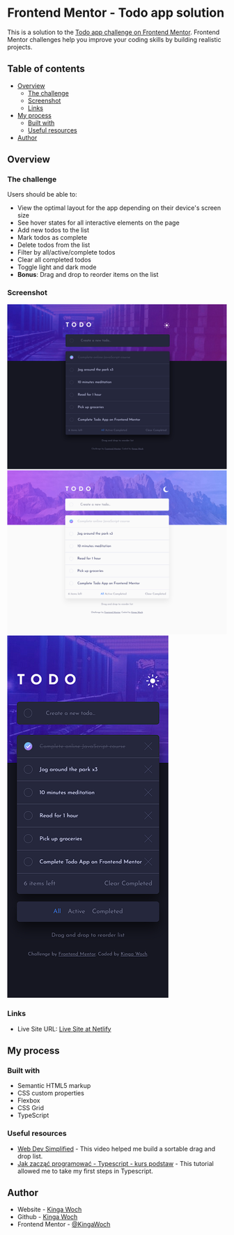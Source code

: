 # Frontend Mentor - Todo app solution

This is a solution to the [Todo app challenge on Frontend Mentor](https://www.frontendmentor.io/challenges/todo-app-Su1_KokOW). Frontend Mentor challenges help you improve your coding skills by building realistic projects.

## Table of contents

- [Overview](#overview)
  - [The challenge](#the-challenge)
  - [Screenshot](#screenshot)
  - [Links](#links)
- [My process](#my-process)
  - [Built with](#built-with)
  - [Useful resources](#useful-resources)
- [Author](#author)

## Overview

### The challenge

Users should be able to:

- View the optimal layout for the app depending on their device's screen size
- See hover states for all interactive elements on the page
- Add new todos to the list
- Mark todos as complete
- Delete todos from the list
- Filter by all/active/complete todos
- Clear all completed todos
- Toggle light and dark mode
- **Bonus**: Drag and drop to reorder items on the list

### Screenshot

![](./screenshot-desktop-dark.png)
![](./screenshot-desktop-light.png)
![](./screenshot-mobile.png)

### Links

- Live Site URL: [Live Site at Netlify](https://todo-app-kw.netlify.app/)

## My process

### Built with

- Semantic HTML5 markup
- CSS custom properties
- Flexbox
- CSS Grid
- TypeScript

### Useful resources

- [Web Dev Simplified](https://www.youtube.com/watch?v=jfYWwQrtzzY) - This video helped me build a sortable drag and drop list.
- [Jak zacząć programować - Typescript - kurs podstaw](https://www.youtube.com/watch?v=5CBZ6DymX0Y&t=1554s) - This tutorial allowed me to take my first steps in Typescript.

## Author

- Website - [Kinga Woch](https://kinga-woch.netlify.app)
- Github - [Kinga Woch](https://github.com/KingaWoch)
- Frontend Mentor - [@KingaWoch](https://www.frontendmentor.io/profile/KingaWoch)
